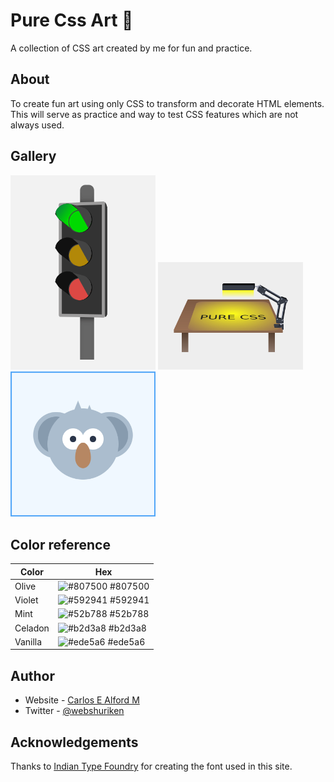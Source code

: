 # Pure Css Art :art:

A collection of CSS art created by me for fun and practice.

## About

To create fun art using only CSS to transform and decorate HTML elements.
This will serve as practice and way to test CSS features which are not always
used.

## Gallery

[<img src="./traffic-lights/screenshot.png" width="232" alt="traffic lights">](https://carloseam.github.io/pure-css-art/traffic-lights/)
[<img src="./desk-lamp/screenshot.png" width="232" alt="desk light with flickering lights">](https://carloseam.github.io/pure-css-art/desk-lamp/)
[<img src="./koala-face/screenshot.png" width="232" alt="koala face starring">](https://carloseam.github.io/pure-css-art/koala-face/)

## Color reference

| Color             | Hex                                                                |
| ----------------- | ------------------------------------------------------------------ |
| Olive | ![#807500](https://via.placeholder.com/10/807500?text=+) #807500 |
| Violet | ![#592941](https://via.placeholder.com/10/592941?text=+) #592941 |
| Mint | ![#52b788](https://via.placeholder.com/10/52b788?text=+) #52b788 |
| Celadon | ![#b2d3a8](https://via.placeholder.com/10/b2d3a8?text=+) #b2d3a8 |
| Vanilla | ![#ede5a6](https://via.placeholder.com/10/ede5a6?text=+) #ede5a6 |

## Author

- Website - [Carlos E Alford M](https://carlosealford.com)
- Twitter - [@webshuriken](https://www.twitter.com/webshuriken)

## Acknowledgements

Thanks to [Indian Type Foundry](https://www.indiantypefoundry.com/) for creating
the font used in this site.
